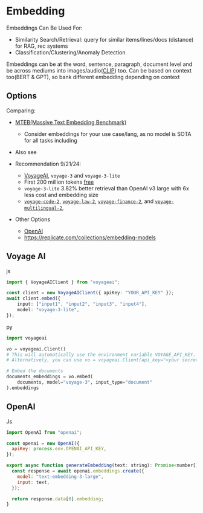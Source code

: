 # Embedding

Embeddings Can Be Used For:

- Similarity Search/Retrieval: query for similar items/lines/docs (distance) for RAG, rec systems
- Classification/Clustering/Anomaly Detection

Embeddings can be at the word, sentence, paragraph, document level and be across mediums into images/audio([CLIP](https://huggingface.co/docs/transformers/en/model_doc/clip)) too. Can be based on context too(BERT & GPT), so bank different embedding depending on context

## Options

Comparing:

- [MTEB(Massive Text Embedding Benchmark)](https://huggingface.co/spaces/mteb/leaderboard)
  - Consider embeddings for your use case/lang, as no model is SOTA for all tasks including
- Also see 

- Recommendation 9/21/24: 
  -  [VoyageAI](), `voyage-3` and `voyage-3-lite`
    - First 200 million tokens [free](https://docs.voyageai.com/docs/pricing)
    - `voyage-3-lite` 3.82% better retrieval than OpenAI v3 large with 6x less cost and embedding size
    -  [`voyage-code-2`](https://blog.voyageai.com/2024/01/23/voyage-code-2-elevate-your-code-retrieval/), [`voyage-law-2`](https://blog.voyageai.com/2024/04/15/domain-specific-embeddings-and-retrieval-legal-edition-voyage-law-2/), [`voyage-finance-2`](https://blog.voyageai.com/2024/06/03/domain-specific-embeddings-finance-edition-voyage-finance-2/), and [`voyage-multilingual-2`](https://blog.voyageai.com/2024/06/10/voyage-multilingual-2-multilingual-embedding-model/),

- Other Options
  - [OpenAI](https://platform.openai.com/docs/guides/embeddings/what-are-embeddings)
  - https://replicate.com/collections/embedding-models


## Voyage AI

js

```ts
import { VoyageAIClient } from "voyageai";

const client = new VoyageAIClient({ apiKey: "YOUR_API_KEY" });
await client.embed({
    input: ["input1", "input2", "input3", "input4"],
    model: "voyage-3-lite",
});
```

py

```python
import voyageai

vo = voyageai.Client()
# This will automatically use the environment variable VOYAGE_API_KEY.
# Alternatively, you can use vo = voyageai.Client(api_key="<your secret key>")

# Embed the documents
documents_embeddings = vo.embed(
    documents, model="voyage-3", input_type="document"
).embeddings
```

## OpenAI

Js

```js
import OpenAI from "openai";

const openai = new OpenAI({
  apiKey: process.env.OPENAI_API_KEY,
});

export async function generateEmbedding(text: string): Promise<number[]> {
  const response = await openai.embeddings.create({
    model: "text-embedding-3-large",
    input: text,
  });

  return response.data[0].embedding;
}
```

